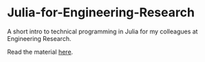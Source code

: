 # Julia-for-Engineering-Research

A short intro to technical programming in Julia for my colleagues at Engineering Research.

Read the material [here](https://braamvandyk.github.io/Julia-for-Engineering-Research/).
